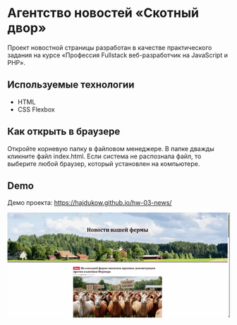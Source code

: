 # Агентство новостей «Скотный двор»

Проект новостной страницы разработан в качестве практического задания на курсе «Профессия Fullstack веб-разработчик на JavaScript и PHP».

## Используемые технологии

* HTML
* CSS Flexbox

## Как открыть в браузере

Откройте корневую папку в файловом менеджере. В папке дважды кликните файл index.html. Если система не распознала файл, то выберите любой браузер, который установлен на компьютере.

## Demo

Демо проекта: https://hajdukow.github.io/hw-03-news/

![Welcome GIF](./images/recording.gif)
